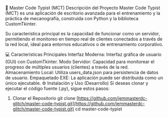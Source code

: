 🚀 Master Code Typist (MCT)
Descripción del Proyecto
Master Code Typist (MCT) es una aplicación de escritorio avanzada para el entrenamiento y la práctica de mecanografía, construida con Python y la biblioteca CustomTkinter.

Su característica principal es la capacidad de funcionar como un servidor, permitiendo el monitoreo en tiempo real de clientes conectados a través de la red local, ideal para entornos educativos o de entrenamiento corporativo.

💻 Características Principales
Interfaz Moderna: Interfaz gráfica de usuario (GUI) con CustomTkinter.
Modo Servidor: Capacidad para monitorear el progreso de múltiples usuarios (clientes) a través de la red.
Almacenamiento Local: Utiliza users_data.json para persistencia de datos de usuario.
Empaquetado EXE: La aplicación puede ser distribuida como un único ejecutable.
⚙️ Instalación y Uso (Desarrollo)
Si deseas clonar y ejecutar el código fuente (.py), sigue estos pasos:

1. Clonar el Repositorio
git clone [https://github.com/jemmasterdc-glitch/master-code-typist.git](https://github.com/jemmasterdc-glitch/master-code-typist.git)
cd master-code-typist